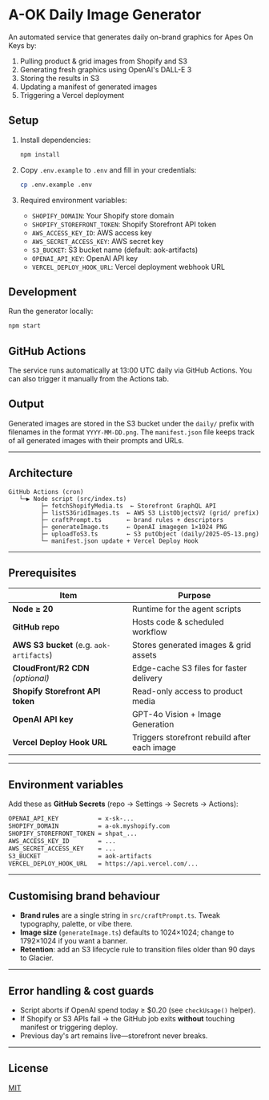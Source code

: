 # A-OK Daily Image Generator

An automated service that generates daily on-brand graphics for Apes On Keys by:

1. Pulling product & grid images from Shopify and S3
2. Generating fresh graphics using OpenAI's DALL-E 3
3. Storing the results in S3
4. Updating a manifest of generated images
5. Triggering a Vercel deployment

## Setup

1. Install dependencies:

   ```bash
   npm install
   ```

2. Copy `.env.example` to `.env` and fill in your credentials:

   ```bash
   cp .env.example .env
   ```

3. Required environment variables:
   - `SHOPIFY_DOMAIN`: Your Shopify store domain
   - `SHOPIFY_STOREFRONT_TOKEN`: Shopify Storefront API token
   - `AWS_ACCESS_KEY_ID`: AWS access key
   - `AWS_SECRET_ACCESS_KEY`: AWS secret key
   - `S3_BUCKET`: S3 bucket name (default: aok-artifacts)
   - `OPENAI_API_KEY`: OpenAI API key
   - `VERCEL_DEPLOY_HOOK_URL`: Vercel deployment webhook URL

## Development

Run the generator locally:

```bash
npm start
```

## GitHub Actions

The service runs automatically at 13:00 UTC daily via GitHub Actions. You can also trigger it manually from the Actions tab.

## Output

Generated images are stored in the S3 bucket under the `daily/` prefix with filenames in the format `YYYY-MM-DD.png`. The `manifest.json` file keeps track of all generated images with their prompts and URLs.

---

## Architecture

```text
GitHub Actions (cron)
   └─▶ Node script (src/index.ts)
         ├─ fetchShopifyMedia.ts  ← Storefront GraphQL API
         ├─ listS3GridImages.ts  ← AWS S3 ListObjectsV2 (grid/ prefix)
         ├─ craftPrompt.ts       ← brand rules + descriptors
         ├─ generateImage.ts     ← OpenAI imagegen 1×1024 PNG
         ├─ uploadToS3.ts        ← S3 putObject (daily/2025-05-13.png)
         └─ manifest.json update + Vercel Deploy Hook
```

---

## Prerequisites

| Item                                     | Purpose                                      |
| ---------------------------------------- | -------------------------------------------- |
| **Node ≥ 20**                            | Runtime for the agent scripts                |
| **GitHub repo**                          | Hosts code & scheduled workflow              |
| **AWS S3 bucket** (e.g. `aok-artifacts`) | Stores generated images & grid assets        |
| **CloudFront/R2 CDN** _(optional)_       | Edge-cache S3 files for faster delivery      |
| **Shopify Storefront API token**         | Read-only access to product media            |
| **OpenAI API key**                       | GPT-4o Vision + Image Generation             |
| **Vercel Deploy Hook URL**               | Triggers storefront rebuild after each image |

---

## Environment variables

Add these as **GitHub Secrets** (repo → Settings → Secrets → Actions):

```bash
OPENAI_API_KEY           = x-sk-...
SHOPIFY_DOMAIN           = a-ok.myshopify.com
SHOPIFY_STOREFRONT_TOKEN = shpat_...
AWS_ACCESS_KEY_ID        = ...
AWS_SECRET_ACCESS_KEY    = ...
S3_BUCKET                = aok-artifacts
VERCEL_DEPLOY_HOOK_URL   = https://api.vercel.com/...
```

---

## Customising brand behaviour

- **Brand rules** are a single string in `src/craftPrompt.ts`. Tweak typography, palette, or vibe there.
- **Image size** (`generateImage.ts`) defaults to 1024×1024; change to 1792×1024 if you want a banner.
- **Retention**: add an S3 lifecycle rule to transition files older than 90 days to Glacier.

---

## Error handling & cost guards

- Script aborts if OpenAI spend today ≥ $0.20 (see `checkUsage()` helper).
- If Shopify or S3 APIs fail → the GitHub job exits **without** touching manifest or triggering deploy.
- Previous day's art remains live—storefront never breaks.

---

## License

[MIT](LICENSE)
